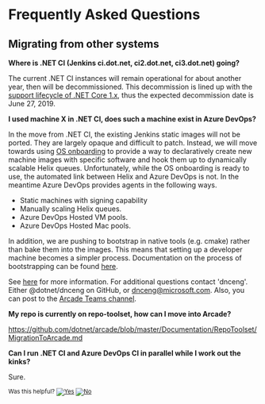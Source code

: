 # Frequently Asked Questions

## Migrating from other systems

**Where is .NET CI (Jenkins ci.dot.net, ci2.dot.net, ci3.dot.net) going?**

The current .NET CI instances will remain operational for about another year,
then will be decommissioned.  This decommission is lined up with the [support
lifecycle of .NET Core 1.x](https://www.microsoft.com/net/support/policy),
thus the expected decommission date is June 27, 2019.

**I used machine X in .NET CI, does such a machine exist in Azure DevOps?**

In the move from .NET CI, the existing Jenkins static images will not be
ported.  They are largely opaque and difficult to patch.  Instead, we will
move towards using [OS
onboarding](https://dev.azure.com/dnceng/internal/_git/dotnet-helix-machines?path=%2FREADME.md&version=GBmaster)
to provide a way to declaratively create new machine images with specific
software and hook them up to dynamically scalable Helix queues. Unfortunately,
while the OS onboarding is ready to use, the automated link between Helix and
Azure DevOps is not. In the meantime Azure DevOps provides agents in the
following ways.

- Static machines with signing capability
- Manually scaling Helix queues.
- Azure DevOps Hosted VM pools.
- Azure DevOps Hosted Mac pools.

In addition, we are pushing to bootstrap in native tools (e.g. cmake) rather
than bake them into the images.  This means that setting up a developer
machine becomes a simpler process.  Documentation on the process of
bootstrapping can be found [here](./NativeToolBootstrapping.md).

See [here](AzureDevOps/AzureDevOpsOnboarding.md#agent-queues) for more information. For
additional questions contact 'dnceng'. Either @dotnet/dnceng on GitHub, or
dnceng@microsoft.com.  Also, you can post to the [Arcade Teams channel](https://teams.microsoft.com/l/channel/19%3acf9dc0ac9753432dbac4023239a9965f%40thread.skype/Arcade?groupId=147df318-61de-4f04-8f7b-ecd328c256bb&tenantId=72f988bf-86f1-41af-91ab-2d7cd011db47).

**My repo is currently on repo-toolset, how can I move into Arcade?**

https://github.com/dotnet/arcade/blob/master/Documentation/RepoToolset/MigrationToArcade.md

**Can I run .NET CI and Azure DevOps CI in parallel while I work out the
  kinks?**

Sure.


<!-- Begin Generated Content: Doc Feedback -->
<sub>Was this helpful? [![Yes](https://helix.dot.net/f/ip/5?p=Documentation%5CFAQ.md)](https://helix.dot.net/f/p/5?p=Documentation%5CFAQ.md) [![No](https://helix.dot.net/f/in)](https://helix.dot.net/f/n/5?p=Documentation%5CFAQ.md)</sub>
<!-- End Generated Content-->
